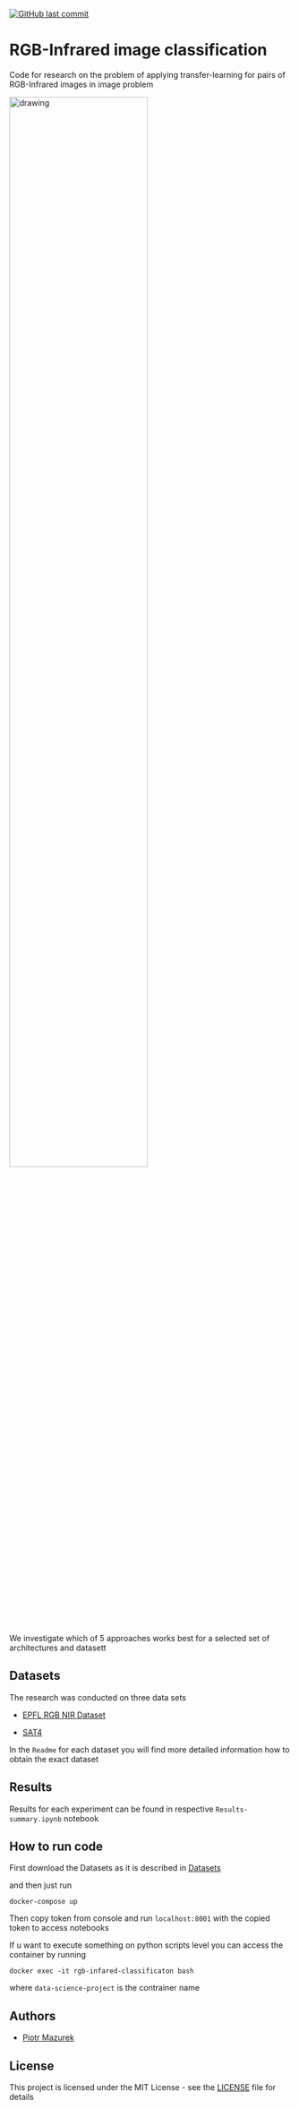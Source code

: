 [![GitHub last commit](https://img.shields.io/github/last-commit/tugot17/RGB-Infrared-Classification/)](https://github.com/tugot17/RGB-Infrared-Classification/)


# RGB-Infrared image classification
Code for research on the problem of applying transfer-learning for pairs of RGB-Infrared images in image problem

<img src="assets/mfdataset.png" alt="drawing" width="70%"/>

We investigate which of 5 approaches works best for a selected set of architectures and datasett

## Datasets

The research was conducted on three data sets

* [EPFL RGB NIR Dataset](data/EPFL-thermal-images)

* [SAT4](data/SAT4)

In the `Readme` for each dataset you will find more detailed information how to obtain the exact dataset


## Results

Results for each experiment can be found in respective `Results-summary.ipynb` notebook

## How to run code

First download the Datasets as it is described in [Datasets](#datasets)

and then just run

```
docker-compose up
```
Then copy token from console and run `localhost:8001` with the copied token to access notebooks


If u want to execute something on python scripts level you can access the container by running

```
docker exec -it rgb-infared-classificaton bash
```

where `data-science-project` is the contrainer name

## Authors
* [Piotr Mazurek](https://github.com/tugot17)

## License

This project is licensed under the MIT License - see the [LICENSE](LICENSE) file for details
